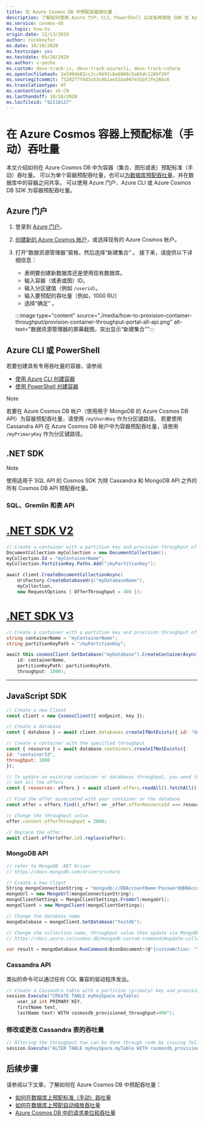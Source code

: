 ```yaml
---
title: 在 Azure Cosmos DB 中预配容器吞吐量
description: 了解如何使用 Azure 门户、CLI、PowerShell 以及各种其他 SDK 在 Azure Cosmos DB 中预配容器级别的吞吐量。
ms.service: cosmos-db
ms.topic: how-to
origin.date: 12/13/2019
author: rockboyfor
ms.date: 10/19/2020
ms.testscope: yes
ms.testdate: 09/28/2020
ms.author: v-yeche
ms.custom: devx-track-js, devx-track-azurecli, devx-track-csharp
ms.openlocfilehash: 2e5994b82cc2cc6692c6e6909c5ab5dc1209f29f
ms.sourcegitcommit: 7320277f4d3c63c0b1ae31ba047e31bf2fe26bc6
ms.translationtype: HT
ms.contentlocale: zh-CN
ms.lasthandoff: 10/16/2020
ms.locfileid: "92118127"
---
```

# <a name="provision-standard-manual-throughput-on-an-azure-cosmos-container"></a>在 Azure Cosmos 容器上预配标准（手动）吞吐量

本文介绍如何在 Azure Cosmos DB 中为容器（集合、图形或表）预配标准（手动）吞吐量。 可以为单个容器预配吞吐量，也可以[为数据库预配吞吐量](how-to-provision-database-throughput.md)，并在数据库中的容器之间共享。 可以使用 Azure 门户、Azure CLI 或 Azure Cosmos DB SDK 为容器预配吞吐量。

## <a name="azure-portal"></a>Azure 门户

1. 登录到 [Azure 门户](https://portal.azure.cn/)。

1. [创建新的 Azure Cosmos 帐户](create-sql-api-dotnet.md#create-account)，或选择现有的 Azure Cosmos 帐户。

1. 打开“数据资源管理器”窗格，然后选择“新建集合” 。 接下来，请提供以下详细信息：

    * 表明要创建新数据库还是使用现有数据库。
    * 输入容器（或表或图）ID。
    * 输入分区键值（例如 `/userid`）。
    * 输入要预配的吞吐量（例如，1000 RU）
    * 选择“确定” 。

    :::image type="content" source="./media/how-to-provision-container-throughput/provision-container-throughput-portal-all-api.png" alt-text="数据资源管理器的屏幕截图，突出显示“新建集合”":::

## <a name="azure-cli-or-powershell"></a>Azure CLI 或 PowerShell

若要创建具有专用吞吐量的容器，请参阅

* [使用 Azure CLI 创建容器](manage-with-cli.md#create-a-container)
* [使用 PowerShell 创建容器](manage-with-powershell.md#create-container)

> [!Note]
> 若要在 Azure Cosmos DB 帐户（使用用于 MongoDB 的 Azure Cosmos DB API）为容器预配吞吐量，请使用 `/myShardKey` 作为分区键路径。 若要使用 Cassandra API 在 Azure Cosmos DB 帐户中为容器预配吞吐量，请使用 `/myPrimaryKey` 作为分区键路径。

## <a name="net-sdk"></a>.NET SDK

> [!Note]
> 使用适用于 SQL API 的 Cosmos SDK 为除 Cassandra 和 MongoDB API 之外的所有 Cosmos DB API 预配吞吐量。

<a name="dotnet-most"></a>
### <a name="sql-gremlin-and-table-apis"></a>SQL、Gremlin 和表 API

# <a name="net-sdk-v2"></a>[.NET SDK V2](#tab/dotnetv2)

```csharp
// Create a container with a partition key and provision throughput of 400 RU/s
DocumentCollection myCollection = new DocumentCollection();
myCollection.Id = "myContainerName";
myCollection.PartitionKey.Paths.Add("/myPartitionKey");

await client.CreateDocumentCollectionAsync(
    UriFactory.CreateDatabaseUri("myDatabaseName"),
    myCollection,
    new RequestOptions { OfferThroughput = 400 });
```

# <a name="net-sdk-v3"></a>[.NET SDK V3](#tab/dotnetv3)

```csharp
// Create a container with a partition key and provision throughput of 1000 RU/s
string containerName = "myContainerName";
string partitionKeyPath = "/myPartitionKey";

await this.cosmosClient.GetDatabase("myDatabase").CreateContainerAsync(
    id: containerName,
    partitionKeyPath: partitionKeyPath,
    throughput: 1000);

```

---

## <a name="javascript-sdk"></a>JavaScript SDK

```javascript
// Create a new Client
const client = new CosmosClient({ endpoint, key });

// Create a database
const { database } = await client.databases.createIfNotExists({ id: "databaseId" });

// Create a container with the specified throughput
const { resource } = await database.containers.createIfNotExists({
id: "containerId",
throughput: 1000
});

// To update an existing container or databases throughput, you need to user the offers API
// Get all the offers
const { resources: offers } = await client.offers.readAll().fetchAll();

// Find the offer associated with your container or the database
const offer = offers.find((_offer) => _offer.offerResourceId === resource._rid);

// Change the throughput value
offer.content.offerThroughput = 2000;

// Replace the offer.
await client.offer(offer.id).replace(offer);
```

<a name="dotnet-mongodb"></a>
### <a name="mongodb-api"></a>MongoDB API

```csharp
// refer to MongoDB .NET Driver
// https://docs.mongodb.com/drivers/csharp

// Create a new Client
String mongoConnectionString = "mongodb://DBAccountName:Password@DBAccountName.documents.azure.cn:10255/?ssl=true&replicaSet=globaldb";
mongoUrl = new MongoUrl(mongoConnectionString);
mongoClientSettings = MongoClientSettings.FromUrl(mongoUrl);
mongoClient = new MongoClient(mongoClientSettings);

// Change the database name
mongoDatabase = mongoClient.GetDatabase("testdb");

// Change the collection name, throughput value then update via MongoDB extension commands
// https://docs.azure.cn/cosmos-db/mongodb-custom-commands#update-collection

var result = mongoDatabase.RunCommand<BsonDocument>(@"{customAction: ""UpdateCollection"", collection: ""testcollection"", offerThroughput: 400}");
```

<a name="dotnet-cassandra"></a>
### <a name="cassandra-api"></a>Cassandra API

类似的命令可以通过任何 CQL 兼容的驱动程序发出。

```csharp
// Create a Cassandra table with a partition (primary) key and provision throughput of 400 RU/s
session.Execute("CREATE TABLE myKeySpace.myTable(
    user_id int PRIMARY KEY,
    firstName text,
    lastName text) WITH cosmosdb_provisioned_throughput=400");

```
### <a name="alter-or-change-throughput-for-cassandra-table"></a>修改或更改 Cassandra 表的吞吐量

```csharp
// Altering the throughput too can be done through code by issuing following command
session.Execute("ALTER TABLE myKeySpace.myTable WITH cosmosdb_provisioned_throughput=5000");
```

## <a name="next-steps"></a>后续步骤

请参阅以下文章，了解如何在 Azure Cosmos DB 中预配吞吐量：

* [如何在数据库上预配标准（手动）吞吐量](how-to-provision-database-throughput.md)
* [如何在数据库上预配自动缩放吞吐量](how-to-provision-autoscale-throughput.md)
* [Azure Cosmos DB 中的请求单位和吞吐量](request-units.md)

<!-- Update_Description: update meta properties, wording update, update link -->